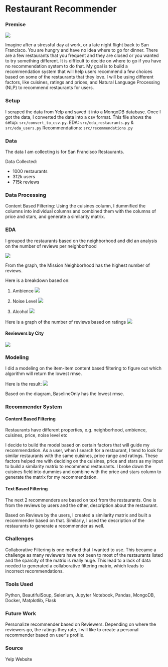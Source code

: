 # Restaurant Recommender

### Premise

![](images/restaurant.jpg)

Imagine after a stressful day at work, or a late night flight back to San Francisco. You are hungry and have no idea where to go for dinner. There are a few restaurants that you frequent and they are closed or you wanted to try something different. It is difficult to decide on where to go if you have no recommendation system to do that. My goal is to build a recommendation system that will help users recommend a few choices based on some of the restaurants that they love. I will be using different factors, like cuisines, ratings and prices, and Natural Language Processing (NLP) to recommend restaurants for users.

### Setup
I scraped the data from Yelp and saved it into a MongoDB database. Once I got the data, I converted the data into a csv format. This file shows the setup: `src/convert_to_csv.py`. 
EDA: `src/eda_restaurants.py` & `src/eda_users.py`
Recommendations: `src/recommendations.py`

### Data
The data I am collecting is for San Francisco Restaurants.

Data Collected:
- 1000 restaurants
- 312k users
- 715k reviews

### Data Processing
Content Based Filtering: Using the cuisines column, I dummified the columns into individual columns and combined them with the columns of price and stars, and generate a similarity matrix.

### EDA
I grouped the restaurants based on the neighborhood and did an analysis on the number of reviews per neighborhood

![](images/popularity_neighborhood.png)

From the graph, the Mission Neighborhood has the highest number of reviews.

Here is a breakdown based on:

1. Ambience
![](images/ambience_popularity.png)

2. Noise Level
![](images/noise_popularity.png)

3. Alcohol
![](images/alcohol_popularity.png)

Here is a graph of the number of reviews based on ratings
![](images/restaurants_ratings.png)

#### Reviewers by City
![](images/city_reviewers.png)

### Modeling
I did a modeling on the item-item content based filtering to figure out which algorithm will return the lowest rmse.

Here is the result:
![](images/modeling.png)

Based on the diagram, BaselineOnly has the lowest rmse.

### Recommender System

#### Content Based Filtering
Restaurants have different properties, e.g. neighborhood, ambience, cuisines, price, noise level etc

I decide to build the model based on certain factors that will guide my recommendation. As a user, when I search for a restaurant, I tend to look for similar restaurants with the same cuisines, price range and ratings. These factors helped me with deciding on the cuisines, price and stars as my input to build a similarity matrix to recommend restaurants. I broke down the cuisines field into dummies and combine with the price and stars column to generate the matrix for my recommendation.

#### Text Based Filtering
The next 2 recommenders are based on text from the restaurants. One is from the reviews by users and the other, description about the restaurant.

Based on Reviews by the users, I created a similarity matrix and built a recommender based on that. Similarly, I used the description of the restaurants to generate a recommender as well.

### Challenges
Collaborative Filtering is one method that I wanted to use. This became a challenge as many reviewers have not been to most of the restaurants listed and the sparcity of the matrix is really huge. This lead to a lack of data needed to generated a collaborative filtering matrix, which leads to incorrect recommendations.

### Tools Used
Python, BeautifulSoup, Selenium, Jupyter Notebook, Pandas, MongoDB, Docker, Matplotlib, Flask

### Future Work
Personalize recommender based on Reviewers. Depending on where the reviewers go, the ratings they rate, I will like to create a personal recommender based on user's profile.

### Source
Yelp Website
